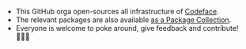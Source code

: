* This GitHub orga open-sources all infrastructure of [Codeface](https://codeface.io).
* The relevant packages are also available [as a Package Collection](https://swiftpackageindex.com/codeface-io).
* Everyone is welcome to poke around, give feedback and contribute! 👩🏻‍🚀
